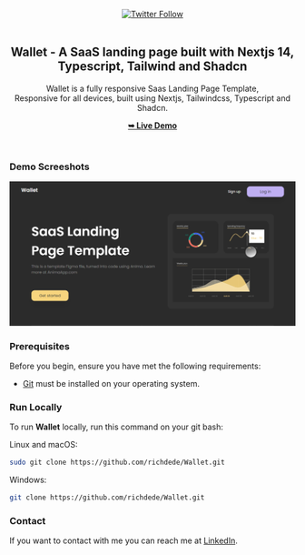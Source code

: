<div align="center">
  
[![Twitter Follow](https://img.shields.io/twitter/follow/iamt_toby?style=social)](https://twitter.com/intent/follow?screen_name=iamt_toby)
  <br />
  <br />

  <h2 align="center">Wallet - A SaaS landing page built with Nextjs 14, Typescript, Tailwind and Shadcn </h2>

Wallet is a fully responsive Saas Landing Page Template, <br />Responsive for all devices, built using Nextjs, Tailwindcss, Typescript and Shadcn.

<a href="https://biz-track.vercel.app/"><strong>➥ Live Demo</strong></a>

</div>

<br />

### Demo Screeshots

![Wallet Desktop Demo](./thumbnail.png "Desktop Demo")

### Prerequisites

Before you begin, ensure you have met the following requirements:

- [Git](https://git-scm.com/downloads "Download Git") must be installed on your operating system.

### Run Locally

To run **Wallet** locally, run this command on your git bash:

Linux and macOS:

```bash
sudo git clone https://github.com/richdede/Wallet.git
```

Windows:

```bash
git clone https://github.com/richdede/Wallet.git
```

### Contact

If you want to contact with me you can reach me at [LinkedIn](https://www.linkedin.com/in/dee-prince-dede-970913217/).